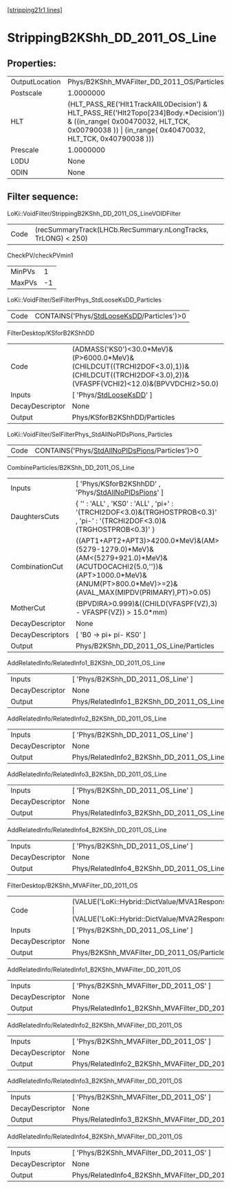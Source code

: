 [[stripping21r1 lines]](./stripping21r1-index)

# StrippingB2KShh_DD_2011_OS_Line

## Properties:

|                |                                                                                                                                                                                            |
|----------------|--------------------------------------------------------------------------------------------------------------------------------------------------------------------------------------------|
| OutputLocation | Phys/B2KShh_MVAFilter_DD_2011_OS/Particles                                                                                                                                                 |
| Postscale      | 1.0000000                                                                                                                                                                                  |
| HLT            | (HLT_PASS_RE('Hlt1TrackAllL0Decision') & HLT_PASS_RE('Hlt2Topo[234]Body.\*Decision')) & ((in_range( 0x00470032, HLT_TCK, 0x00790038 )) \| (in_range( 0x40470032, HLT_TCK, 0x40790038 ))) |
| Prescale       | 1.0000000                                                                                                                                                                                  |
| L0DU           | None                                                                                                                                                                                       |
| ODIN           | None                                                                                                                                                                                       |

## Filter sequence:

LoKi::VoidFilter/StrippingB2KShh_DD_2011_OS_LineVOIDFilter

|      |                                                               |
|------|---------------------------------------------------------------|
| Code | (recSummaryTrack(LHCb.RecSummary.nLongTracks, TrLONG) \< 250) |

CheckPV/checkPVmin1

|        |     |
|--------|-----|
| MinPVs | 1   |
| MaxPVs | -1  |

LoKi::VoidFilter/SelFilterPhys_StdLooseKsDD_Particles

|      |                                                                                            |
|------|--------------------------------------------------------------------------------------------|
| Code | CONTAINS('Phys/[StdLooseKsDD](./stripping21r1-commonparticles-stdlooseksdd)/Particles')\>0 |

FilterDesktop/KSforB2KShhDD

|                 |                                                                                                                                                   |
|-----------------|---------------------------------------------------------------------------------------------------------------------------------------------------|
| Code            | (ADMASS('KS0')\<30.0\*MeV)&(P\>6000.0\*MeV)&(CHILDCUT((TRCHI2DOF\<3.0),1))&(CHILDCUT((TRCHI2DOF\<3.0),2))&(VFASPF(VCHI2)\<12.0)&(BPVVDCHI2\>50.0) |
| Inputs          | [ 'Phys/[StdLooseKsDD](./stripping21r1-commonparticles-stdlooseksdd)' ]                                                                         |
| DecayDescriptor | None                                                                                                                                              |
| Output          | Phys/KSforB2KShhDD/Particles                                                                                                                      |

LoKi::VoidFilter/SelFilterPhys_StdAllNoPIDsPions_Particles

|      |                                                                                                      |
|------|------------------------------------------------------------------------------------------------------|
| Code | CONTAINS('Phys/[StdAllNoPIDsPions](./stripping21r1-commonparticles-stdallnopidspions)/Particles')\>0 |

CombineParticles/B2KShh_DD_2011_OS_Line

|                  |                                                                                                                                                                                           |
|------------------|-------------------------------------------------------------------------------------------------------------------------------------------------------------------------------------------|
| Inputs           | [ 'Phys/KSforB2KShhDD' , 'Phys/[StdAllNoPIDsPions](./stripping21r1-commonparticles-stdallnopidspions)' ]                                                                                |
| DaughtersCuts    | { '' : 'ALL' , 'KS0' : 'ALL' , 'pi+' : '(TRCHI2DOF\<3.0)&(TRGHOSTPROB\<0.3)' , 'pi-' : '(TRCHI2DOF\<3.0)&(TRGHOSTPROB\<0.3)' }                                                            |
| CombinationCut   | ((APT1+APT2+APT3)\>4200.0\*MeV)&(AM\>(5279-1279.0)\*MeV)&(AM\<(5279+921.0)\*MeV)&(ACUTDOCACHI2(5.0,''))&(APT\>1000.0\*MeV)&(ANUM(PT\>800.0\*MeV)\>=2)&(AVAL_MAX(MIPDV(PRIMARY),PT)\>0.05) |
| MotherCut        | (BPVDIRA\>0.999)&((CHILD(VFASPF(VZ),3) - VFASPF(VZ)) \> 15.0\*mm)                                                                                                                         |
| DecayDescriptor  | None                                                                                                                                                                                      |
| DecayDescriptors | [ 'B0 -\> pi+ pi- KS0' ]                                                                                                                                                                |
| Output           | Phys/B2KShh_DD_2011_OS_Line/Particles                                                                                                                                                     |

AddRelatedInfo/RelatedInfo1_B2KShh_DD_2011_OS_Line

|                 |                                                    |
|-----------------|----------------------------------------------------|
| Inputs          | [ 'Phys/B2KShh_DD_2011_OS_Line' ]                |
| DecayDescriptor | None                                               |
| Output          | Phys/RelatedInfo1_B2KShh_DD_2011_OS_Line/Particles |

AddRelatedInfo/RelatedInfo2_B2KShh_DD_2011_OS_Line

|                 |                                                    |
|-----------------|----------------------------------------------------|
| Inputs          | [ 'Phys/B2KShh_DD_2011_OS_Line' ]                |
| DecayDescriptor | None                                               |
| Output          | Phys/RelatedInfo2_B2KShh_DD_2011_OS_Line/Particles |

AddRelatedInfo/RelatedInfo3_B2KShh_DD_2011_OS_Line

|                 |                                                    |
|-----------------|----------------------------------------------------|
| Inputs          | [ 'Phys/B2KShh_DD_2011_OS_Line' ]                |
| DecayDescriptor | None                                               |
| Output          | Phys/RelatedInfo3_B2KShh_DD_2011_OS_Line/Particles |

AddRelatedInfo/RelatedInfo4_B2KShh_DD_2011_OS_Line

|                 |                                                    |
|-----------------|----------------------------------------------------|
| Inputs          | [ 'Phys/B2KShh_DD_2011_OS_Line' ]                |
| DecayDescriptor | None                                               |
| Output          | Phys/RelatedInfo4_B2KShh_DD_2011_OS_Line/Particles |

FilterDesktop/B2KShh_MVAFilter_DD_2011_OS

|                 |                                                                                                                                      |
|-----------------|--------------------------------------------------------------------------------------------------------------------------------------|
| Code            | (VALUE('LoKi::Hybrid::DictValue/MVA1Response_DD_2011_OS')\>-0.2) \| (VALUE('LoKi::Hybrid::DictValue/MVA2Response_DD_2011_OS')\>-0.2) |
| Inputs          | [ 'Phys/B2KShh_DD_2011_OS_Line' ]                                                                                                  |
| DecayDescriptor | None                                                                                                                                 |
| Output          | Phys/B2KShh_MVAFilter_DD_2011_OS/Particles                                                                                           |

AddRelatedInfo/RelatedInfo1_B2KShh_MVAFilter_DD_2011_OS

|                 |                                                         |
|-----------------|---------------------------------------------------------|
| Inputs          | [ 'Phys/B2KShh_MVAFilter_DD_2011_OS' ]                |
| DecayDescriptor | None                                                    |
| Output          | Phys/RelatedInfo1_B2KShh_MVAFilter_DD_2011_OS/Particles |

AddRelatedInfo/RelatedInfo2_B2KShh_MVAFilter_DD_2011_OS

|                 |                                                         |
|-----------------|---------------------------------------------------------|
| Inputs          | [ 'Phys/B2KShh_MVAFilter_DD_2011_OS' ]                |
| DecayDescriptor | None                                                    |
| Output          | Phys/RelatedInfo2_B2KShh_MVAFilter_DD_2011_OS/Particles |

AddRelatedInfo/RelatedInfo3_B2KShh_MVAFilter_DD_2011_OS

|                 |                                                         |
|-----------------|---------------------------------------------------------|
| Inputs          | [ 'Phys/B2KShh_MVAFilter_DD_2011_OS' ]                |
| DecayDescriptor | None                                                    |
| Output          | Phys/RelatedInfo3_B2KShh_MVAFilter_DD_2011_OS/Particles |

AddRelatedInfo/RelatedInfo4_B2KShh_MVAFilter_DD_2011_OS

|                 |                                                         |
|-----------------|---------------------------------------------------------|
| Inputs          | [ 'Phys/B2KShh_MVAFilter_DD_2011_OS' ]                |
| DecayDescriptor | None                                                    |
| Output          | Phys/RelatedInfo4_B2KShh_MVAFilter_DD_2011_OS/Particles |

